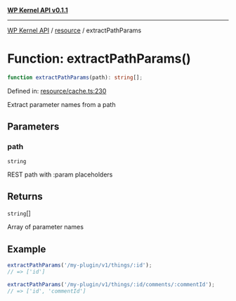 [**WP Kernel API v0.1.1**](../../README.md)

---

[WP Kernel API](../../README.md) / [resource](../README.md) / extractPathParams

# Function: extractPathParams()

```ts
function extractPathParams(path): string[];
```

Defined in: [resource/cache.ts:230](https://github.com/theGeekist/wp-kernel/blob/main/packages/kernel/src/resource/cache.ts#L230)

Extract parameter names from a path

## Parameters

### path

`string`

REST path with :param placeholders

## Returns

`string`[]

Array of parameter names

## Example

```ts
extractPathParams('/my-plugin/v1/things/:id');
// => ['id']

extractPathParams('/my-plugin/v1/things/:id/comments/:commentId');
// => ['id', 'commentId']
```
